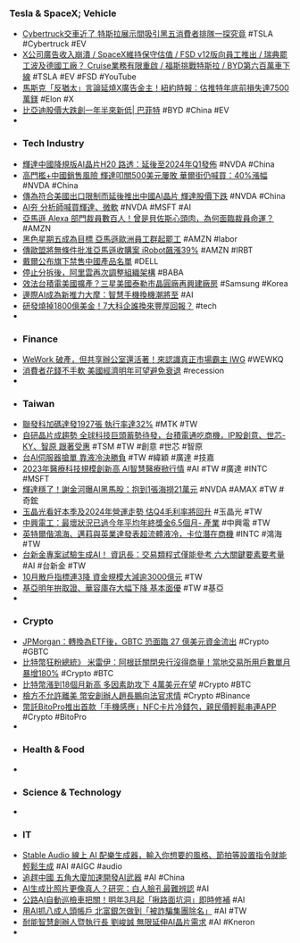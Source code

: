 ### Tesla & SpaceX; Vehicle
- [Cybertruck交車近了 特斯拉展示間吸引黑五消費者排隊一探究竟](https://news.cnyes.com/news/id/5391151) #TSLA #Cybertruck #EV
- [X公司廣告收入崩潰 / SpaceX維持保守估值 / FSD v12版向員工推出 / 瑞典罷工波及德國工廠？ Cruise業務有限重啟 / 福斯挑戰特斯拉 / BYD第六百萬車下線](https://www.youtube.com/watch?v=BQ9SidFAcjQ) #TSLA #EV #FSD #YouTube
- [馬斯克「反猶太」言論延燒X廣告金主！紐約時報：估推特年底前損失達7500萬鎂](https://www.blocktempo.com/x-may-lose-75-million-in-revenue-as-more-advertisers-pull-out/) #Elon #X
- [比亞迪股價大跌創一年半來新低| 巴菲特](https://www.epochtimes.com/b5/23/11/24/n14123629.htm) #BYD #China #EV
-
- ### Tech Industry
- [輝達中國降規版AI晶片H20 路透：延後至2024年Q1發佈](https://tw.news.yahoo.com/輝達中國降規版ai晶片h20-路透-延後至2024年q1發佈-061517014.html) #NVDA #China
- [高門檻+中國銷售風險 輝達叩關500美元屢敗 華爾街仍喊買：40%漲幅](https://news.cnyes.com/news/id/5391145) #NVDA #China
- [傳為符合美國出口限制而延後推出中國AI晶片 輝達股價下跌](https://news.cnyes.com/news/id/5391058) #NVDA #China
- [AI夯 分析師喊買輝達、微軟](https://wantrich.chinatimes.com/news/20231126900212-420201) #NVDA #MSFT #AI
- [亞馬遜 Alexa 部門裁員數百人！曾是貝佐斯心頭肉，為何面臨裁員命運？](https://finance.technews.tw/2023/11/25/amazon-event-2023-heres-everything-the-company-just-announced/) #AMZN
- [黑色星期五成為目標 亞馬遜歐洲員工群起罷工](https://news.cnyes.com/news/id/5391034) #AMZN #labor
- [傳歐盟將無條件批准亞馬遜收購案 iRobot飆漲39%](https://m.cnyes.com/news/id/5391148) #AMZN #IRBT
- [戴爾公布旗下禁售中國產品名單](https://technews.tw/2023/11/25/dell-announces-list-of-banned-chinese-products/) #DELL
- [停止分拆後，阿里雲再次調整組織架構](https://finance.technews.tw/2023/11/24/alibaba-cloud-once-again-adjusts-its-organizational-structure/) #BABA
- [效法台積電美國擴產？三星美國泰勒市晶圓廠再興建廠房](https://technews.tw/2023/11/24/samsung-u-s-tyler-city-wafer-fab-re-builds-factory-building/) #Samsung #Korea
- [邊際AI成為新推力大摩：智慧手機換機潮將至](https://m.cnyes.com/news/id/5391064) #AI
- [研發燒掉1800億美金！7大科企誰換來豐厚回報？](https://news.futunn.com/post/34601628) #tech
-
- ### Finance
- [WeWork 破產，但共享辦公室還活著！來認識真正市場霸主 IWG](https://finance.technews.tw/2023/11/26/coworking-iwg/) #WEWKQ
- [消費者花錢不手軟 美國經濟明年可望避免衰退](https://m.cnyes.com/news/id/5391090) #recession
-
- ### Taiwan
- [聯發科加碼達發1927張 執行率達32%](https://news.cnyes.com/news/id/5390971) #MTK #TW
- [自研晶片成趨勢 全球科技巨頭蓄勢待發，台積電通吃商機，IP股創意、世芯-KY、智原 跟著受惠](https://news.cnyes.com/news/id/5390616) #TSM #TW #創意 #世芯 #智原
- [台AI伺服器搶單 靠液冷決勝負](https://tw.stock.yahoo.com/news/台ai伺服器搶單-靠液冷決勝負-201000409.html) #TW #緯穎 #廣達 #技嘉
- [2023年醫療科技規模創新高 AI智慧醫療掀行情](https://news.cnyes.com/news/id/5391283) #AI #TW #廣達 #INTC #MSFT
- [輝達穩了！謝金河曝AI黑馬股：抱到1張海撈21萬元](https://www.ctee.com.tw/news/20231126700364-430201) #NVDA #AMAX #TW #奇鋐
- [玉晶光看好本季及2024年營運走勢 估Q4毛利率將回升](https://m.cnyes.com/news/id/5390841) #玉晶光 #TW
- [中興電工：最壞狀況已過今年平均年終獎金6.5個月- 產業](https://www.ctee.com.tw/news/20231124701825-430502) #中興電 #TW
- [英特爾偕鴻海、邁萪與英業達發表超流體液冷，卡位潛在商機](https://finance.technews.tw/2023/11/24/intel-honhai-microloops-inventec-immersion-liquid-cooling/) #INTC #鴻海 #TW
- [台新金專案試驗生成AI！ 資訊長：交易類程式僅能參考 六大關鍵要素要考量](https://tw.news.yahoo.com/台新金專案試驗生成ai-資訊長-交易類程式僅能參考-六大關鍵要素要考量-062915610.html) #AI #台新金 #TW
- [10月散戶指標連3降 資金規模大減逾3000億元](https://news.cnyes.com/news/id/5391036) #TW
- [基亞明年拚取證、華容庫存大幅下降 基本面優](https://www.ctee.com.tw/news/20231126700155-439903) #TW #基亞
-
- ### Crypto
- [JPMorgan：轉換為ETF後，GBTC 恐面臨 27 億美元資金流出](https://abmedia.io/jpmorgan-estimates-gbtc-outflow-27e-after-etf-conversion) #Crypto #GBTC
- [比特幣狂粉總統》 米雷伊：阿根廷關閉央行沒得商量！當地交易所用戶數單月暴增180%](https://www.blocktempo.com/bitcoin-enthusiast-argentine-president-closing-the-central-bank-is-non-negotiable/) #Crypto #BTC
- [比特幣漲到18個月新高 多因素助攻下 4萬美元在望](https://m.cnyes.com/news/id/5391157) #Crypto #BTC
- [檢方不允許離美  幣安創辦人趙長鵬向法官求情](https://ec.ltn.com.tw/article/breakingnews/4501993) #Crypto #Binance
- [幣託BitoPro推出首款「手機感應」NFC卡片冷錢包，親民價輕鬆串連APP](https://www.blocktempo.com/bitopro-presents-nfc-coldwallet/) #Crypto #BitoPro
-
- ### Health & Food
-
- ### Science & Technology
-
- ### IT
- [Stable Audio 線上 AI 配樂生成器，輸入你想要的風格、節拍等設置指令就能輕鬆生成](https://www.kocpc.com.tw/archives/522310) #AI #AIGC #audio
- [追趕中國 五角大廈加速開發AI武器](https://udn.com/news/story/6813/7599338) #AI #China
- [AI生成比照片更像真人？研究：白人臉孔最難辨認](https://www.gvm.com.tw/article/107797) #AI
- [公路AI自動巡檢車把關！明年3月起「揪路面坑洞」即時修補](https://today.line.me/tw/v2/article/NvoJamp) #AI
- [用AI抓八成人頭帳戶 北富銀怎做到「被詐騙集團除名」](https://tw.news.yahoo.com/用ai抓八成人頭帳戶-北富銀怎做到「被詐騙集團除名」-230019405.html) #AI #TW
- [耐能智慧創辦人暨執行長 劉峻誠 無限延伸AI晶片需求](https://wantrich.chinatimes.com/news/20231126900210-420501) #AI #Kneron
-